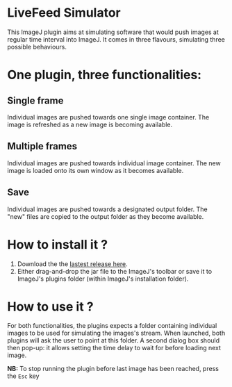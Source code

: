 # LiveFeed Simulator
This ImageJ plugin aims at simulating software that would push images at regular time interval into ImageJ. It comes in three flavours, simulating three possible behaviours.

# One plugin, three functionalities:

## Single frame
Individual images are pushed towards one single image container. The image is refreshed as a new image is becoming available. 

## Multiple frames
Individual images are pushed towards individual image container. The new image is loaded onto its own window as it becomes available.

## Save
Individual images are pushed towards a designated output folder. The "new" files are copied to the output folder as they become available.

# How to install it ?
1. Download the the [lastest release here](https://github.com/fabricecordelieres/IJ_LiveFeed_Simulator/releases/download/v1.0.0/LiveFeed_Simulator.jar).
2. Either drag-and-drop the jar file to the ImageJ's toolbar or save it to ImageJ's plugins folder (within ImageJ's installation folder).

# How to use it ?

For both functionalities, the plugins expects a folder containing individual images to be used for simulating the images's stream.
When launched, both plugins will ask the user to point at this folder.
A second dialog box should then pop-up: it allows setting the time delay to wait for before loading next image.

**NB:** To stop running the plugin before last image has been reached, press the ```Esc``` key


